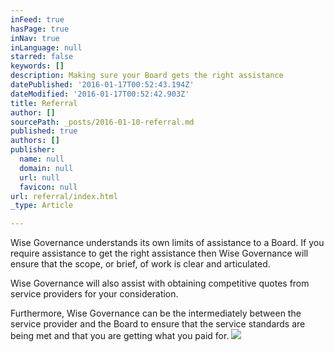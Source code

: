 ```yaml
---
inFeed: true
hasPage: true
inNav: true
inLanguage: null
starred: false
keywords: []
description: Making sure your Board gets the right assistance
datePublished: '2016-01-17T00:52:43.194Z'
dateModified: '2016-01-17T00:52:42.903Z'
title: Referral
author: []
sourcePath: _posts/2016-01-10-referral.md
published: true
authors: []
publisher:
  name: null
  domain: null
  url: null
  favicon: null
url: referral/index.html
_type: Article

---
```

Wise Governance understands its own
limits of assistance to a Board. If you require assistance to get the right
assistance then Wise Governance will ensure that the scope, or brief,
of work is clear and articulated. 

Wise Governance will also assist with
obtaining competitive quotes from  service providers for your consideration. 

Furthermore,
Wise Governance can be the intermediately between the service provider and the
Board to ensure that the service standards are being met and that you are
getting what you paid for.
![](https://the-grid-user-content.s3-us-west-2.amazonaws.com/81218528-5df7-4c00-bbc1-0aeb648e64d6.png)
